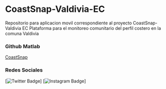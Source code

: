 # CoastSnap-Valdivia-EC
Repositorio para aplicacion movil correspondiente al proyecto CoastSnap-Valdivia EC
Plataforma para el monitoreo comunitario del perfil costero en la comuna Valdivia

### Github Matlab
[CoastSnap](https://github.com/Coastal-Imaging-Research-Network/CoastSnap-Toolbox)

### Redes Sociales
[![Twitter Badge](https://img.shields.io/twitter/url?label=Twitter&style=social&url=https%3A%2F%2Ftwitter.com%2Fespol_coastsnap)]
[![Instagram Badge](https://www.instagram.com/espol_coastsnap_ec/)]
